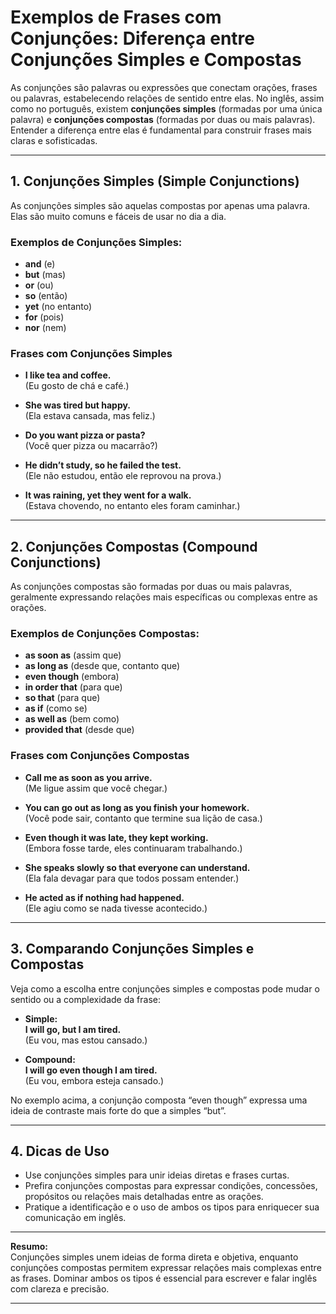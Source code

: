 
# Exemplos de Frases com Conjunções: Diferença entre Conjunções Simples e Compostas

As conjunções são palavras ou expressões que conectam orações, frases ou palavras, estabelecendo relações de sentido entre elas. No inglês, assim como no português, existem **conjunções simples** (formadas por uma única palavra) e **conjunções compostas** (formadas por duas ou mais palavras). Entender a diferença entre elas é fundamental para construir frases mais claras e sofisticadas.

---

## 1. Conjunções Simples (Simple Conjunctions)

As conjunções simples são aquelas compostas por apenas uma palavra. Elas são muito comuns e fáceis de usar no dia a dia.

### Exemplos de Conjunções Simples:
- **and** (e)
- **but** (mas)
- **or** (ou)
- **so** (então)
- **yet** (no entanto)
- **for** (pois)
- **nor** (nem)

### Frases com Conjunções Simples

- **I like tea and coffee.**  
  (Eu gosto de chá e café.)

- **She was tired but happy.**  
  (Ela estava cansada, mas feliz.)

- **Do you want pizza or pasta?**  
  (Você quer pizza ou macarrão?)

- **He didn’t study, so he failed the test.**  
  (Ele não estudou, então ele reprovou na prova.)

- **It was raining, yet they went for a walk.**  
  (Estava chovendo, no entanto eles foram caminhar.)

---

## 2. Conjunções Compostas (Compound Conjunctions)

As conjunções compostas são formadas por duas ou mais palavras, geralmente expressando relações mais específicas ou complexas entre as orações.

### Exemplos de Conjunções Compostas:
- **as soon as** (assim que)
- **as long as** (desde que, contanto que)
- **even though** (embora)
- **in order that** (para que)
- **so that** (para que)
- **as if** (como se)
- **as well as** (bem como)
- **provided that** (desde que)

### Frases com Conjunções Compostas

- **Call me as soon as you arrive.**  
  (Me ligue assim que você chegar.)

- **You can go out as long as you finish your homework.**  
  (Você pode sair, contanto que termine sua lição de casa.)

- **Even though it was late, they kept working.**  
  (Embora fosse tarde, eles continuaram trabalhando.)

- **She speaks slowly so that everyone can understand.**  
  (Ela fala devagar para que todos possam entender.)

- **He acted as if nothing had happened.**  
  (Ele agiu como se nada tivesse acontecido.)

---

## 3. Comparando Conjunções Simples e Compostas

Veja como a escolha entre conjunções simples e compostas pode mudar o sentido ou a complexidade da frase:

- **Simple:**  
  **I will go, but I am tired.**  
  (Eu vou, mas estou cansado.)

- **Compound:**  
  **I will go even though I am tired.**  
  (Eu vou, embora esteja cansado.)

No exemplo acima, a conjunção composta “even though” expressa uma ideia de contraste mais forte do que a simples “but”.

---

## 4. Dicas de Uso

- Use conjunções simples para unir ideias diretas e frases curtas.
- Prefira conjunções compostas para expressar condições, concessões, propósitos ou relações mais detalhadas entre as orações.
- Pratique a identificação e o uso de ambos os tipos para enriquecer sua comunicação em inglês.

---

**Resumo:**  
Conjunções simples unem ideias de forma direta e objetiva, enquanto conjunções compostas permitem expressar relações mais complexas entre as frases. Dominar ambos os tipos é essencial para escrever e falar inglês com clareza e precisão.

---
```